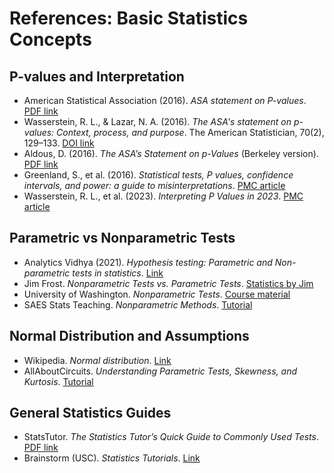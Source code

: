 # References: Basic Statistics Concepts

## P-values and Interpretation
- American Statistical Association (2016). *ASA statement on P-values*. [PDF link](https://www.amstat.org/asa/files/pdfs/p-valuestatement.pdf)
- Wasserstein, R. L., & Lazar, N. A. (2016). *The ASA's statement on p-values: Context, process, and purpose*. The American Statistician, 70(2), 129–133. [DOI link](https://www.tandfonline.com/doi/full/10.1080/00031305.2016.1154108)
- Aldous, D. (2016). *The ASA’s Statement on p-Values* (Berkeley version). [PDF link](https://www.stat.berkeley.edu/~aldous/Real_World/ASA_statement.pdf)
- Greenland, S., et al. (2016). *Statistical tests, P values, confidence intervals, and power: a guide to misinterpretations*. [PMC article](https://pmc.ncbi.nlm.nih.gov/articles/PMC5187603/)
- Wasserstein, R. L., et al. (2023). *Interpreting P Values in 2023*. [PMC article](https://pmc.ncbi.nlm.nih.gov/articles/PMC10358974/)

## Parametric vs Nonparametric Tests
- Analytics Vidhya (2021). *Hypothesis testing: Parametric and Non-parametric tests in statistics*. [Link](https://www.analyticsvidhya.com/blog/2021/06/hypothesis-testing-parametric-and-non-parametric-tests-in-statistics/)
- Jim Frost. *Nonparametric Tests vs. Parametric Tests*. [Statistics by Jim](https://statisticsbyjim.com/hypothesis-testing/nonparametric-parametric-tests/)
- University of Washington. *Nonparametric Tests*. [Course material](https://courses.washington.edu/psy524a/_book/nonparametric-tests.html)
- SAES Stats Teaching. *Nonparametric Methods*. [Tutorial](https://saestatsteaching.tech/nonparametric-methods)

## Normal Distribution and Assumptions
- Wikipedia. *Normal distribution*. [Link](https://en.wikipedia.org/wiki/Normal_distribution)
- AllAboutCircuits. *Understanding Parametric Tests, Skewness, and Kurtosis*. [Tutorial](https://www.allaboutcircuits.com/technical-articles/understanding-the-normal-distribution-parametric-tests-skewness-and-kurtosis/)

## General Statistics Guides
- StatsTutor. *The Statistics Tutor’s Quick Guide to Commonly Used Tests*. [PDF link](https://www.statstutor.ac.uk/resources/uploaded/tutorsquickguidetostatistics.pdf)
- Brainstorm (USC). *Statistics Tutorials*. [Link](https://neuroimage.usc.edu/brainstorm/Tutorials/Statistics)

